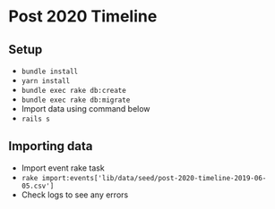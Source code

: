 # Post 2020 Timeline

## Setup

- `bundle install`
- `yarn install`
- `bundle exec rake db:create`
- `bundle exec rake db:migrate`
- Import data using command below
- `rails s`

## Importing data

- Import event rake task
- `rake import:events['lib/data/seed/post-2020-timeline-2019-06-05.csv']`
- Check logs to see any errors
